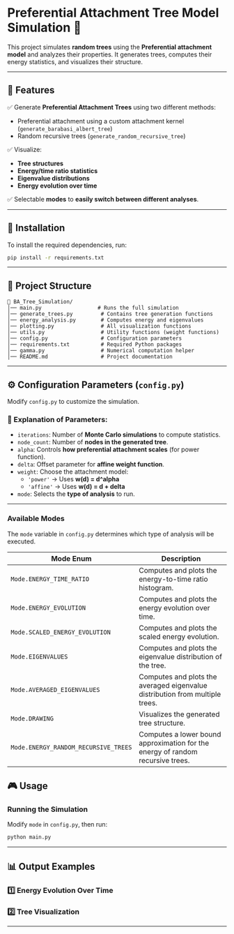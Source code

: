 # Preferential Attachment Tree Model Simulation 🌳

This project simulates **random trees** using the **Preferential attachment model** and analyzes their properties. It generates trees, computes their energy statistics, and visualizes their structure.

---

## 📌 Features
✅ Generate **Preferential Attachment Trees** using two different methods:
   - Preferential attachment using a custom attachment kernel (`generate_barabasi_albert_tree`)
   - Random recursive trees (`generate_random_recursive_tree`)

✅ Visualize:
   - **Tree structures**
   - **Energy/time ratio statistics**
   - **Eigenvalue distributions**
   - **Energy evolution over time**

✅ Selectable **modes** to **easily switch between different analyses**.

---

## 🚀 Installation
To install the required dependencies, run:

```bash
pip install -r requirements.txt
```
---

## 📂 Project Structure
```
📂 BA_Tree_Simulation/
│── main.py                  # Runs the full simulation
│── generate_trees.py         # Contains tree generation functions
│── energy_analysis.py        # Computes energy and eigenvalues
│── plotting.py               # All visualization functions
│── utils.py                  # Utility functions (weight functions)
│── config.py                 # Configuration parameters
│── requirements.txt          # Required Python packages
│── gamma.py                  # Numerical computation helper
│── README.md                 # Project documentation
```

---

## ⚙️ Configuration Parameters (`config.py`)

Modify `config.py` to customize the simulation.

### **🔹 Explanation of Parameters:**
- `iterations`: Number of **Monte Carlo simulations** to compute statistics.
- `node_count`: Number of **nodes in the generated tree**.
- `alpha`: Controls **how preferential attachment scales** (for power function).
- `delta`: Offset parameter for **affine weight function**.
- `weight`: Choose the attachment model:
  - `'power'` → Uses **w(d) = d^alpha**
  - `'affine'` → Uses **w(d) = d + delta**
- `mode`: Selects the **type of analysis** to run.
---

### Available Modes

The `mode` variable in `config.py` determines which type of analysis will be executed.  

| Mode Enum                          | Description |
|------------------------------------|------------------------------------------------|
| `Mode.ENERGY_TIME_RATIO`           | Computes and plots the energy-to-time ratio histogram. |
| `Mode.ENERGY_EVOLUTION`            | Computes and plots the energy evolution over time. |
| `Mode.SCALED_ENERGY_EVOLUTION`     | Computes and plots the scaled energy evolution. |
| `Mode.EIGENVALUES`                 | Computes and plots the eigenvalue distribution of the tree. |
| `Mode.AVERAGED_EIGENVALUES`        | Computes and plots the averaged eigenvalue distribution from multiple trees. |
| `Mode.DRAWING`                     | Visualizes the generated tree structure. |
| `Mode.ENERGY_RANDOM_RECURSIVE_TREES` | Computes a lower bound approximation for the energy of random recursive trees. |



## 🎮 Usage

### **Running the Simulation**
Modify `mode` in `config.py`, then run:

```bash
python main.py
```
---

## 📊 Output Examples

### **1️⃣ Energy Evolution Over Time**


### **2️⃣ Tree Visualization**

---
